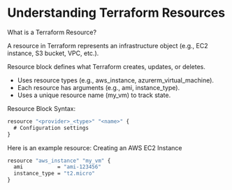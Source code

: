# Understanding Terraform Resources

What is a Terraform Resource?

A resource in Terraform represents an infrastructure object (e.g., EC2 instance, S3 bucket, VPC, etc.). 

Resource block defines what Terraform creates, updates, or deletes.

- Uses resource types (e.g., aws_instance, azurerm_virtual_machine).
- Each resource has arguments (e.g., ami, instance_type).
- Uses a unique resource name (my_vm) to track state.

Resource Block Syntax:

```cmd
resource "<provider>_<type>" "<name>" {
  # Configuration settings
}
```

Here is an example resource: Creating an AWS EC2 Instance
```cmd
resource "aws_instance" "my_vm" {
  ami           = "ami-123456"
  instance_type = "t2.micro"
}
```
